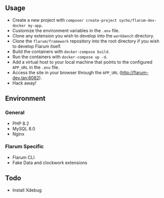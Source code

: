 ## Usage

* Create a new project with `composer create-project sycho/flarum-dev-docker my-app`.
* Customize the environment variables in the `.env` file.
* Clone any extension you wish to develop into the `workbench` directory.
* Clone the `flarum/framework` repository into the root directory if you wish to develop Flarum itself.
* Build the containers with `docker-compose build`.
* Run the containers with `docker-compose up -d`.
* Add a virtual host to your local machine that points to the configured `APP_URL` in the `.env` file.
* Access the site in your browser through the `APP_URL` (http://flarum-dev.lan:8082).
* Hack away!

## Environment

### General
* PHP 8.2
* MySQL 8.0
* Nginx

### Flarum Specific
* Flarum CLI
* Fake Data and clockwork extensions

## Todo
* Install Xdebug
